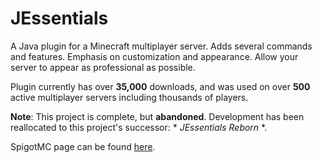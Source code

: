 # JEssentials

A Java plugin for a Minecraft multiplayer server. Adds several commands and features. 
Emphasis on customization and appearance. Allow your server to appear as professional as possible.

Plugin currently has over **35,000** downloads, and was used on over **500** active multiplayer servers including thousands of players.

**Note**: This project is complete, but **abandoned**. Development has been reallocated to this project's successor: * *JEssentials Reborn* *.

SpigotMC page can be found [here](https://www.spigotmc.org/resources/%E2%8C%98-just-essentials-%E2%8C%98-completely-customizable-essentials.65288/).
